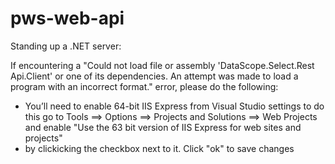 # pws-web-api

Standing up a .NET server:

If encountering a "Could not load file or assembly 'DataScope.Select.Rest Api.Client' or one of its dependencies. An attempt was made to load a program with an incorrect format." error, please do the following:
- You’ll need to enable 64-bit IIS Express from Visual Studio settings to do this go to Tools ==> Options ==> Projects and Solutions ==> Web Projects and enable "Use the 63 bit version of IIS Express for web sites and projects"
- by clickicking the checkbox next to it. Click "ok" to save changes

